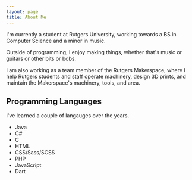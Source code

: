 ```yaml
---
layout: page
title: About Me
---
```

I'm currently a student at Rutgers University, working towards a BS in Computer Science and a minor in music.

Outside of programming, I enjoy making things, whether that's music or guitars or other bits or bobs.

I am also working as a team member of the Rutgers Makerspace, where I help Rutgers students and staff operate machinery, design
3D prints, and maintain the Makerspace's machinery, tools, and area.

## Programming Languages
I've learned a couple of langauges over the years.
- Java
- C#
- C
- HTML
- CSS/Sass/SCSS
- PHP
- JavaScript
- Dart